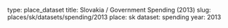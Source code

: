 type: place_dataset
title: Slovakia / Government Spending (2013)
slug: places/sk/datasets/spending/2013
place: sk
dataset: spending
year: 2013
